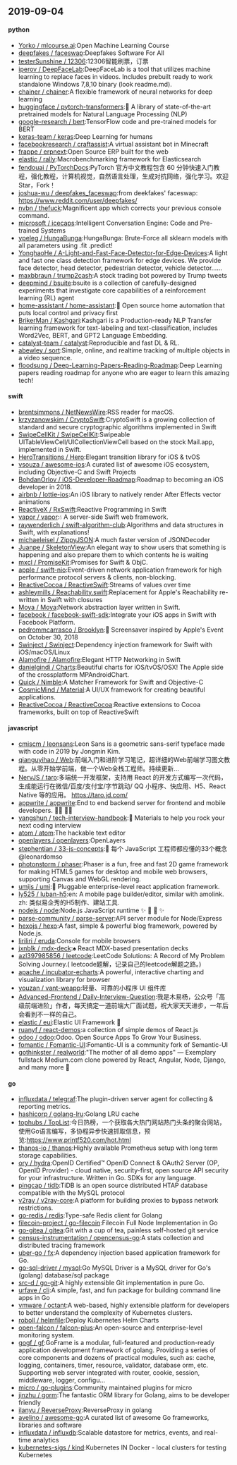 ## 2019-09-04

#### python
* [Yorko / mlcourse.ai](https://github.com/Yorko/mlcourse.ai):Open Machine Learning Course
* [deepfakes / faceswap](https://github.com/deepfakes/faceswap):Deepfakes Software For All
* [testerSunshine / 12306](https://github.com/testerSunshine/12306):12306智能刷票，订票
* [iperov / DeepFaceLab](https://github.com/iperov/DeepFaceLab):DeepFaceLab is a tool that utilizes machine learning to replace faces in videos. Includes prebuilt ready to work standalone Windows 7,8,10 binary (look readme.md).
* [chainer / chainer](https://github.com/chainer/chainer):A flexible framework of neural networks for deep learning
* [huggingface / pytorch-transformers](https://github.com/huggingface/pytorch-transformers):👾
A library of state-of-the-art pretrained models for Natural Language Processing (NLP)
* [google-research / bert](https://github.com/google-research/bert):TensorFlow code and pre-trained models for BERT
* [keras-team / keras](https://github.com/keras-team/keras):Deep Learning for humans
* [facebookresearch / craftassist](https://github.com/facebookresearch/craftassist):A virtual assistant bot in Minecraft
* [frappe / erpnext](https://github.com/frappe/erpnext):Open Source ERP built for the web
* [elastic / rally](https://github.com/elastic/rally):Macrobenchmarking framework for Elasticsearch
* [fendouai / PyTorchDocs](https://github.com/fendouai/PyTorchDocs):PyTorch 官方中文教程包含 60 分钟快速入门教程，强化教程，计算机视觉，自然语言处理，生成对抗网络，强化学习。欢迎 Star，Fork！
* [joshua-wu / deepfakes_faceswap](https://github.com/joshua-wu/deepfakes_faceswap):from deekfakes' faceswap: https://www.reddit.com/user/deepfakes/
* [nvbn / thefuck](https://github.com/nvbn/thefuck):Magnificent app which corrects your previous console command.
* [microsoft / icecaps](https://github.com/microsoft/icecaps):Intelligent Conversation Engine: Code and Pre-trained Systems
* [ypeleg / HungaBunga](https://github.com/ypeleg/HungaBunga):HungaBunga: Brute-Force all sklearn models with all parameters using .fit .predict!
* [YonghaoHe / A-Light-and-Fast-Face-Detector-for-Edge-Devices](https://github.com/YonghaoHe/A-Light-and-Fast-Face-Detector-for-Edge-Devices):A light and fast one class detection framework for edge devices. We provide face detector, head detector, pedestrian detector, vehicle detector......
* [maxbbraun / trump2cash](https://github.com/maxbbraun/trump2cash):A stock trading bot powered by Trump tweets
* [deepmind / bsuite](https://github.com/deepmind/bsuite):bsuite is a collection of carefully-designed experiments that investigate core capabilities of a reinforcement learning (RL) agent
* [home-assistant / home-assistant](https://github.com/home-assistant/home-assistant):🏡
Open source home automation that puts local control and privacy first
* [BrikerMan / Kashgari](https://github.com/BrikerMan/Kashgari):Kashgari is a Production-ready NLP Transfer learning framework for text-labeling and text-classification, includes Word2Vec, BERT, and GPT2 Language Embedding.
* [catalyst-team / catalyst](https://github.com/catalyst-team/catalyst):Reproducible and fast DL & RL.
* [abewley / sort](https://github.com/abewley/sort):Simple, online, and realtime tracking of multiple objects in a video sequence.
* [floodsung / Deep-Learning-Papers-Reading-Roadmap](https://github.com/floodsung/Deep-Learning-Papers-Reading-Roadmap):Deep Learning papers reading roadmap for anyone who are eager to learn this amazing tech!

#### swift
* [brentsimmons / NetNewsWire](https://github.com/brentsimmons/NetNewsWire):RSS reader for macOS.
* [krzyzanowskim / CryptoSwift](https://github.com/krzyzanowskim/CryptoSwift):CryptoSwift is a growing collection of standard and secure cryptographic algorithms implemented in Swift
* [SwipeCellKit / SwipeCellKit](https://github.com/SwipeCellKit/SwipeCellKit):Swipeable UITableViewCell/UICollectionViewCell based on the stock Mail.app, implemented in Swift.
* [HeroTransitions / Hero](https://github.com/HeroTransitions/Hero):Elegant transition library for iOS & tvOS
* [vsouza / awesome-ios](https://github.com/vsouza/awesome-ios):A curated list of awesome iOS ecosystem, including Objective-C and Swift Projects
* [BohdanOrlov / iOS-Developer-Roadmap](https://github.com/BohdanOrlov/iOS-Developer-Roadmap):Roadmap to becoming an iOS developer in 2018.
* [airbnb / lottie-ios](https://github.com/airbnb/lottie-ios):An iOS library to natively render After Effects vector animations
* [ReactiveX / RxSwift](https://github.com/ReactiveX/RxSwift):Reactive Programming in Swift
* [vapor / vapor](https://github.com/vapor/vapor):💧
A server-side Swift web framework.
* [raywenderlich / swift-algorithm-club](https://github.com/raywenderlich/swift-algorithm-club):Algorithms and data structures in Swift, with explanations!
* [michaeleisel / ZippyJSON](https://github.com/michaeleisel/ZippyJSON):A much faster version of JSONDecoder
* [Juanpe / SkeletonView](https://github.com/Juanpe/SkeletonView):An elegant way to show users that something is happening and also prepare them to which contents he is waiting
* [mxcl / PromiseKit](https://github.com/mxcl/PromiseKit):Promises for Swift & ObjC.
* [apple / swift-nio](https://github.com/apple/swift-nio):Event-driven network application framework for high performance protocol servers & clients, non-blocking.
* [ReactiveCocoa / ReactiveSwift](https://github.com/ReactiveCocoa/ReactiveSwift):Streams of values over time
* [ashleymills / Reachability.swift](https://github.com/ashleymills/Reachability.swift):Replacement for Apple's Reachability re-written in Swift with closures
* [Moya / Moya](https://github.com/Moya/Moya):Network abstraction layer written in Swift.
* [facebook / facebook-swift-sdk](https://github.com/facebook/facebook-swift-sdk):Integrate your iOS apps in Swift with Facebook Platform.
* [pedrommcarrasco / Brooklyn](https://github.com/pedrommcarrasco/Brooklyn):🍎
Screensaver inspired by Apple's Event on October 30, 2018
* [Swinject / Swinject](https://github.com/Swinject/Swinject):Dependency injection framework for Swift with iOS/macOS/Linux
* [Alamofire / Alamofire](https://github.com/Alamofire/Alamofire):Elegant HTTP Networking in Swift
* [danielgindi / Charts](https://github.com/danielgindi/Charts):Beautiful charts for iOS/tvOS/OSX! The Apple side of the crossplatform MPAndroidChart.
* [Quick / Nimble](https://github.com/Quick/Nimble):A Matcher Framework for Swift and Objective-C
* [CosmicMind / Material](https://github.com/CosmicMind/Material):A UI/UX framework for creating beautiful applications.
* [ReactiveCocoa / ReactiveCocoa](https://github.com/ReactiveCocoa/ReactiveCocoa):Reactive extensions to Cocoa frameworks, built on top of ReactiveSwift

#### javascript
* [cmiscm / leonsans](https://github.com/cmiscm/leonsans):Leon Sans is a geometric sans-serif typeface made with code in 2019 by Jongmin Kim.
* [qianguyihao / Web](https://github.com/qianguyihao/Web):前端入门和进阶学习笔记，超详细的Web前端学习图文教程。从零开始学前端，做一个Web全栈工程师。持续更新...
* [NervJS / taro](https://github.com/NervJS/taro):多端统一开发框架，支持用 React 的开发方式编写一次代码，生成能运行在微信/百度/支付宝/字节跳动/ QQ 小程序、快应用、H5、React Native 等的应用。 https://taro.jd.com/
* [appwrite / appwrite](https://github.com/appwrite/appwrite):End to end backend server for frontend and mobile developers.
👩‍💻
👨‍💻
* [yangshun / tech-interview-handbook](https://github.com/yangshun/tech-interview-handbook):💯
Materials to help you rock your next coding interview
* [atom / atom](https://github.com/atom/atom):The hackable text editor
* [openlayers / openlayers](https://github.com/openlayers/openlayers):OpenLayers
* [stephentian / 33-js-concepts](https://github.com/stephentian/33-js-concepts):📜
每个 JavaScript 工程师都应懂的33个概念 @leonardomso
* [photonstorm / phaser](https://github.com/photonstorm/phaser):Phaser is a fun, free and fast 2D game framework for making HTML5 games for desktop and mobile web browsers, supporting Canvas and WebGL rendering.
* [umijs / umi](https://github.com/umijs/umi):🌋
Pluggable enterprise-level react application framework.
* [ly525 / luban-h5](https://github.com/ly525/luban-h5):en: A mobile page builder/editor, similar with amolink. zh: 类似易企秀的H5制作、建站工具.
* [nodejs / node](https://github.com/nodejs/node):Node.js JavaScript runtime
✨
🐢
🚀
✨
* [parse-community / parse-server](https://github.com/parse-community/parse-server):API server module for Node/Express
* [hexojs / hexo](https://github.com/hexojs/hexo):A fast, simple & powerful blog framework, powered by Node.js.
* [liriliri / eruda](https://github.com/liriliri/eruda):Console for mobile browsers
* [jxnblk / mdx-deck](https://github.com/jxnblk/mdx-deck):♠️
React MDX-based presentation decks
* [azl397985856 / leetcode](https://github.com/azl397985856/leetcode):LeetCode Solutions: A Record of My Problem Solving Journey.( leetcode题解，记录自己的leetcode解题之路。)
* [apache / incubator-echarts](https://github.com/apache/incubator-echarts):A powerful, interactive charting and visualization library for browser
* [youzan / vant-weapp](https://github.com/youzan/vant-weapp):轻量、可靠的小程序 UI 组件库
* [Advanced-Frontend / Daily-Interview-Question](https://github.com/Advanced-Frontend/Daily-Interview-Question):我是木易杨，公众号「高级前端进阶」作者，每天搞定一道前端大厂面试题，祝大家天天进步，一年后会看到不一样的自己。
* [elastic / eui](https://github.com/elastic/eui):Elastic UI Framework
🙌
* [ruanyf / react-demos](https://github.com/ruanyf/react-demos):a collection of simple demos of React.js
* [odoo / odoo](https://github.com/odoo/odoo):Odoo. Open Source Apps To Grow Your Business.
* [fomantic / Fomantic-UI](https://github.com/fomantic/Fomantic-UI):Fomantic-UI is a community fork of Semantic-UI
* [gothinkster / realworld](https://github.com/gothinkster/realworld):"The mother of all demo apps" — Exemplary fullstack Medium.com clone powered by React, Angular, Node, Django, and many more
🏅

#### go
* [influxdata / telegraf](https://github.com/influxdata/telegraf):The plugin-driven server agent for collecting & reporting metrics.
* [hashicorp / golang-lru](https://github.com/hashicorp/golang-lru):Golang LRU cache
* [tophubs / TopList](https://github.com/tophubs/TopList):今日热榜，一个获取各大热门网站热门头条的聚合网站，使用Go语言编写，多协程异步快速抓取信息，预览:https://www.printf520.com/hot.html
* [thanos-io / thanos](https://github.com/thanos-io/thanos):Highly available Prometheus setup with long term storage capabilities.
* [ory / hydra](https://github.com/ory/hydra):OpenID Certified™ OpenID Connect & OAuth2 Server (OP, OpenID Provider) - cloud native, security-first, open source API security for your infrastructure. Written in Go. SDKs for any language.
* [pingcap / tidb](https://github.com/pingcap/tidb):TiDB is an open source distributed HTAP database compatible with the MySQL protocol
* [v2ray / v2ray-core](https://github.com/v2ray/v2ray-core):A platform for building proxies to bypass network restrictions.
* [go-redis / redis](https://github.com/go-redis/redis):Type-safe Redis client for Golang
* [filecoin-project / go-filecoin](https://github.com/filecoin-project/go-filecoin):Filecoin Full Node Implementation in Go
* [go-gitea / gitea](https://github.com/go-gitea/gitea):Git with a cup of tea, painless self-hosted git service
* [census-instrumentation / opencensus-go](https://github.com/census-instrumentation/opencensus-go):A stats collection and distributed tracing framework
* [uber-go / fx](https://github.com/uber-go/fx):A dependency injection based application framework for Go.
* [go-sql-driver / mysql](https://github.com/go-sql-driver/mysql):Go MySQL Driver is a MySQL driver for Go's (golang) database/sql package
* [src-d / go-git](https://github.com/src-d/go-git):A highly extensible Git implementation in pure Go.
* [urfave / cli](https://github.com/urfave/cli):A simple, fast, and fun package for building command line apps in Go
* [vmware / octant](https://github.com/vmware/octant):A web-based, highly extensible platform for developers to better understand the complexity of Kubernetes clusters.
* [roboll / helmfile](https://github.com/roboll/helmfile):Deploy Kubernetes Helm Charts
* [open-falcon / falcon-plus](https://github.com/open-falcon/falcon-plus):An open-source and enterprise-level monitoring system.
* [gogf / gf](https://github.com/gogf/gf):GoFrame is a modular, full-featured and production-ready application development framework of golang. Providing a series of core components and dozens of practical modules, such as: cache, logging, containers, timer, resource, validator, database orm, etc. Supporting web server integrated with router, cookie, session, middleware, logger, configu…
* [micro / go-plugins](https://github.com/micro/go-plugins):Community maintained plugins for micro
* [jinzhu / gorm](https://github.com/jinzhu/gorm):The fantastic ORM library for Golang, aims to be developer friendly
* [ilanyu / ReverseProxy](https://github.com/ilanyu/ReverseProxy):ReverseProxy in golang
* [avelino / awesome-go](https://github.com/avelino/awesome-go):A curated list of awesome Go frameworks, libraries and software
* [influxdata / influxdb](https://github.com/influxdata/influxdb):Scalable datastore for metrics, events, and real-time analytics
* [kubernetes-sigs / kind](https://github.com/kubernetes-sigs/kind):Kubernetes IN Docker - local clusters for testing Kubernetes
